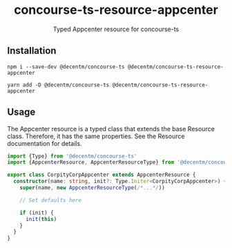 <h1 align="center">
  concourse-ts-resource-appcenter
</h1>

<div align="center">

  Typed Appcenter resource for concourse-ts
</div>

## Installation

`npm i --save-dev @decentm/concourse-ts @decentm/concourse-ts-resource-appcenter`

`yarn add -D @decentm/concourse-ts @decentm/concourse-ts-resource-appcenter`

## Usage

The Appcenter resource is a typed class that extends the base Resource class.
Therefore, it has the same properties. See the Resource documentation for details.

```typescript
import {Type} from '@decentm/concourse-ts'
import {AppcenterResource, AppcenterResourceType} from '@decentm/concourse-ts-resource-appcenter'

export class CorpityCorpAppcenter extends AppcenterResource {
  constructor(name: string, init?: Type.Initer<CorpityCorpAppcenter>) {
    super(name, new AppcenterResourceType(/*...*/))

    // Set defaults here

    if (init) {
      init(this)
    }
  }
}
```
